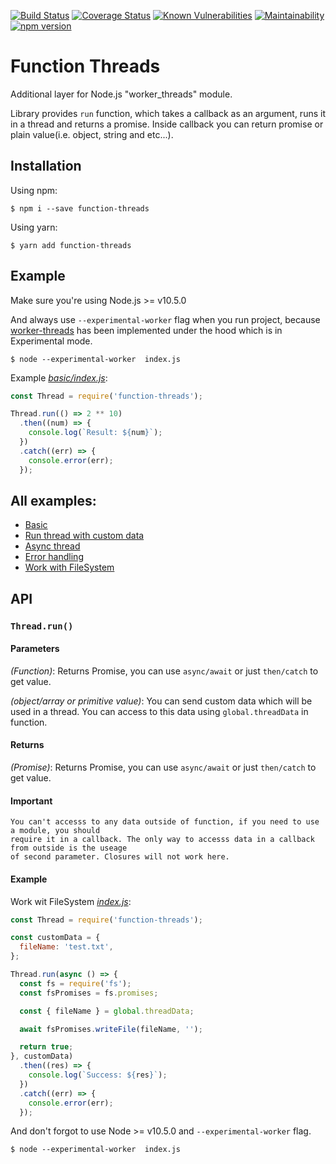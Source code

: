 [![Build Status](https://travis-ci.org/nairihar/function-threads.svg?branch=master)](https://travis-ci.org/nairihar/function-threads)
[![Coverage Status](https://coveralls.io/repos/github/nairihar/function-threads/badge.svg?branch=master)](https://coveralls.io/github/nairihar/function-threads?branch=master)
[![Known Vulnerabilities](https://snyk.io/test/github/nairihar/shared/badge.svg?targetFile=package.json)](https://snyk.io/test/github/nairihar/shared?targetFile=package.json)
[![Maintainability](https://api.codeclimate.com/v1/badges/58a6979fd059a021b05e/maintainability)](https://codeclimate.com/github/nairihar/function-threads/maintainability)
[![npm version](https://badge.fury.io/js/function-threads.svg)](https://www.npmjs.com/package/function-threads)

# Function Threads
Additional layer for Node.js "worker_threads" module.

Library provides `run` function, which takes a callback as an argument, runs it in a thread and returns a promise. Inside callback you can return promise or plain value(i.e. object, string and etc...).

## Installation


Using npm:
```shell
$ npm i --save function-threads
```

Using yarn:
```shell
$ yarn add function-threads
```

## Example

Make sure you're using Node.js >= v10.5.0

And always use `--experimental-worker` flag when you run project, because [worker-threads](https://nodejs.org/api/worker_threads.html) has been implemented under the hood which is in Experimental mode.
```shall
$ node --experimental-worker  index.js
```

Example [_basic/index.js_](https://github.com/nairihar/function-threads/blob/master/examples/basic/index.js):

```javascript
const Thread = require('function-threads');

Thread.run(() => 2 ** 10)
  .then((num) => {
    console.log(`Result: ${num}`);
  })
  .catch((err) => {
    console.error(err);
  });
```

## All examples:
- [Basic](https://github.com/nairihar/function-threads/tree/master/examples/basic)
- [Run thread with custom data](https://github.com/nairihar/function-threads/blob/master/examples/run_thread_with_custom_data/index.js)
- [Async thread](https://github.com/nairihar/function-threads/blob/master/examples/async_thread/index.js)
- [Error handling](https://github.com/nairihar/function-threads/blob/master/examples/error_handling/index.js)
- [Work with FileSystem](https://github.com/nairihar/function-threads/blob/master/examples/work_with_file_system/index.js)

## API

### `Thread.run()`

#### Parameters
*(Function)*: Returns Promise, you can use `async/await` or just `then/catch` to get value.

*(object/array or primitive value)*: You can send custom data which will be used in a thread.
You can access to this data using `global.threadData` in function.

#### Returns
*(Promise)*: Returns Promise, you can use `async/await` or just `then/catch` to get value.

#### Important
```
You can't accesss to any data outside of function, if you need to use a module, you should
require it in a callback. The only way to accesss data in a callback from outside is the useage
of second parameter. Closures will not work here.
```

#### Example
Work wit FileSystem [_index.js_](https://github.com/nairihar/function-threads/blob/master/examples/work_with_file_system/index.js):
```javascript
const Thread = require('function-threads');

const customData = {
  fileName: 'test.txt',
};

Thread.run(async () => {
  const fs = require('fs');
  const fsPromises = fs.promises;

  const { fileName } = global.threadData;

  await fsPromises.writeFile(fileName, '');

  return true;
}, customData)
  .then((res) => {
    console.log(`Success: ${res}`);
  })
  .catch((err) => {
    console.error(err);
  });
```

And don't forgot to use Node >= v10.5.0 and `--experimental-worker` flag. 

```shell
$ node --experimental-worker  index.js
```
